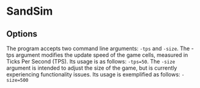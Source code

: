 # SandSim

## Options
The program accepts two command line arguments: `-tps` and `-size`. The -tps argument modifies the update speed of the game cells, measured in Ticks Per Second (TPS). Its usage is as follows: `-tps=50`. The `-size` argument is intended to adjust the size of the game, but is currently experiencing functionality issues. Its usage is exemplified as follows: `-size=500`
